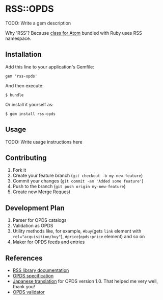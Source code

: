 RSS::OPDS
=========

TODO: Write a gem description

Why 'RSS'? Because [class for Atom](http://apidock.com/ruby/v1_9_2_180/RSS/Atom) bundled with Ruby uses RSS namespace.

Installation
------------

Add this line to your application's Gemfile:

    gem 'rss-opds'

And then execute:

    $ bundle

Or install it yourself as:

    $ gem install rss-opds

Usage
-----

TODO: Write usage instructions here

Contributing
------------

1. Fork it
2. Create your feature branch (`git checkout -b my-new-feature`)
3. Commit your changes (`git commit -am 'Added some feature'`)
4. Push to the branch (`git push origin my-new-feature`)
5. Create new Merge Request

Development Plan
----------------

1. Parser for OPDS catalogs
2. Validation as OPDS
3. Utility methods like, for example, `#buy`(gets `link` element with `rel="acquisition/buy"`), `#price`(`opds:price` element) and so on
4. Maker for OPDS feeds and entries

References
----------

* [RSS library documentation](http://www.cozmixng.org/~rwiki/?cmd=view;name=RSS+Parser)
* [OPDS specification](http://opds-spec.org/specs/)
* [Japanese translation](http://www.kzakza.com/opds/opds1_0_jpn.html) for OPDS version 1.0. That helped me very well, thank you!
* [OPDS validator](https://github.com/zetaben/opds-validator)
